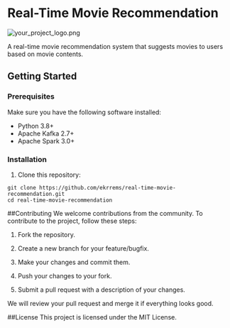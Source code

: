 # Real-Time Movie Recommendation

![your_project_logo.png](https://editor.analyticsvidhya.com/uploads/50842Untitled.png) <!-- Add your project logo here if you have one -->

A real-time movie recommendation system that suggests movies to users based on movie contents.


## Getting Started

### Prerequisites

Make sure you have the following software installed:

- Python 3.8+
- Apache Kafka 2.7+
- Apache Spark 3.0+

### Installation

1. Clone this repository:

```
git clone https://github.com/ekrrems/real-time-movie-recommendation.git
cd real-time-movie-recommendation
```

##Contributing
We welcome contributions from the community. To contribute to the project, follow these steps:

1. Fork the repository.

2. Create a new branch for your feature/bugfix.

3. Make your changes and commit them.

4. Push your changes to your fork.

5. Submit a pull request with a description of your changes.

We will review your pull request and merge it if everything looks good.

##License
This project is licensed under the MIT License.
